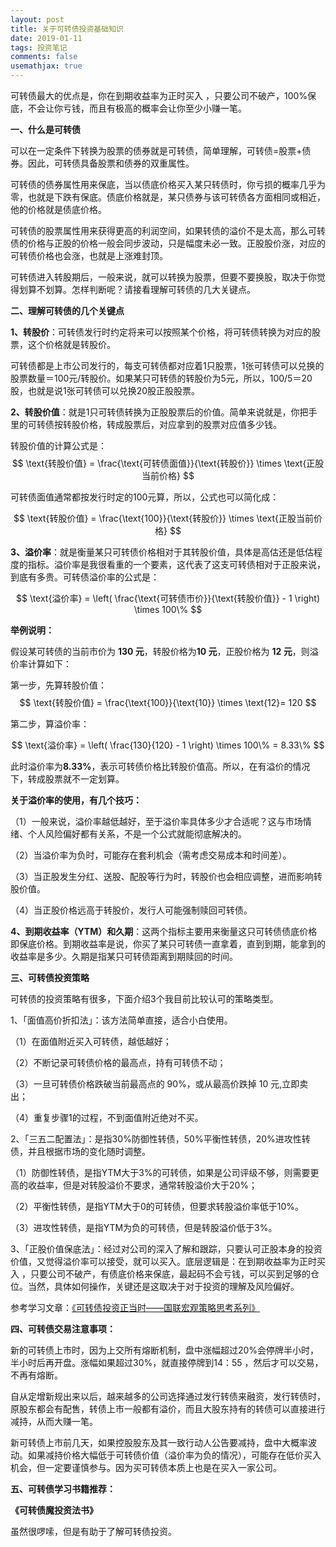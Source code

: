```yaml
---
layout: post
title: 关于可转债投资基础知识
date: 2019-01-11
tags: 投资笔记
comments: false
usemathjax: true
---
```


可转债最大的优点是，你在到期收益率为正时买入 ，只要公司不破产，100%保底，不会让你亏钱，而且有极高的概率会让你至少小赚一笔。

**一、什么是可转债**

可以在一定条件下转换为股票的债券就是可转债，简单理解，可转债=股票+债券。因此，可转债具备股票和债券的双重属性。

可转债的债券属性用来保底，当以债底价格买入某只转债时，你亏损的概率几乎为零，也就是下跌有保底。债底价格就是，某只债券与该可转债各方面相同或相近，他的价格就是债底价格。

可转债的股票属性用来获得更高的利润空间，如果转债的溢价不是太高，那么可转债的价格与正股的价格一般会同步波动，只是幅度未必一致。正股股价涨，对应的可转债价格也会涨，也就是上涨难封顶。

可转债进入转股期后，一般来说，就可以转换为股票，但要不要换股，取决于你觉得划算不划算。怎样判断呢？请接看理解可转债的几大关键点。

**二、理解可转债的几个关键点**

**1、转股价**：可转债发行时约定将来可以按照某个价格，将可转债转换为对应的股票，这个价格就是转股价。

可转债都是上市公司发行的，每支可转债都对应着1只股票，1张可转债可以兑换的股票数量＝100元/转股价。如果某只可转债的转股价为5元，所以，100/5＝20股，也就是说1张可转债可以兑换20股正股股票。

**2、转股价值**：就是1只可转债转换为正股股票后的价值。简单来说就是，你把手里的可转债按转股价格，转成股票后，对应拿到的股票对应值多少钱。

转股价值的计算公式是：
$$
\text{转股价值} = \frac{\text{可转债面值}}{\text{转股价}} \times \text{正股当前价格}
$$

可转债面值通常都按发行时定的100元算，所以，公式也可以简化成：

$$
\text{转股价值} = \frac{\text{100}}{\text{转股价}} \times \text{正股当前价格}
$$

**3、溢价率**：就是衡量某只可转债价格相对于其转股价值，具体是高估还是低估程度的指标。溢价率是我很看重的一个要素，这代表了这支可转债相对于正股来说，到底有多贵。可转债溢价率的公式是：

$$
\text{溢价率} = \left( \frac{\text{可转债市价}}{\text{转股价值}} - 1 \right) \times 100\%
$$

**举例说明：**

假设某可转债的当前市价为 ​**130 元**，转股价格为 ​**10 元**，正股价格为 ​**12 元**，则溢价率计算如下：

第一步，先算转股价值：
$$
\text{转股价值} = \frac{\text{100}}{\text{10}} \times \text{12}= 120
$$

第二步，算溢价率：

$$
\text{溢价率} = \left( \frac{130}{120} - 1 \right) \times 100\% = 8.33\%
$$

此时溢价率为 ​**8.33%**，表示可转债价格比转股价值高。所以，在有溢价的情况下，转成股票就不一定划算。

**关于溢价率的使用，有几个技巧：**

（1）一般来说，溢价率越低越好，至于溢价率具体多少才合适呢？这与市场情绪、个人风险偏好都有关系，不是一个公式就能彻底解决的。

（2）当溢价率为负时，可能存在套利机会（需考虑交易成本和时间差）。

（3）当正股发生分红、送股、配股等行为时，转股价也会相应调整，进而影响转股价值。

（4）当正股价格远高于转股价，发行人可能强制赎回可转债。

**4、到期收益率（YTM）和久期**：这两个指标主要用来衡量这只可转债债底价格即保底价格。到期收益率是说，你买了某只可转债一直拿着，直到到期，能拿到的收益率是多少。久期是指某只可转债距离到期赎回的时间。

**三、可转债投资策略**

可转债的投资策略有很多，下面介绍3个我目前比较认可的策略类型。

1、「面值高价折扣法」：该方法简单直接，适合小白使用。

（1）在面值附近买入可转债，越低越好；

（2）不断记录可转债价格的最高点，持有可转债不动；

（3）一旦可转债价格跌破当前最高点的 90%，或从最高价跌掉 10 元,立即卖出；

（4）重复步骤1的过程，不到面值附近绝对不买。 

2、「三五二配置法」：是指30%防御性转债，50%平衡性转债，20%进攻性转债，并且根据市场的变化随时调整。

（1）防御性转债，是指YTM大于3%的可转债，如果是公司评级不够，则需要更高的收益率，但是对转股溢价不要求，通常转股溢价大于20%；

（2）平衡性转债，是指YTM大于0的可转债，但要求转股溢价率低于10%。

（3）进攻性转债，是指YTM为负的可转债，但是转股溢价低于3%。

3、「正股价值保底法」：经过对公司的深入了解和跟踪，只要认可正股本身的投资价值，又觉得溢价率可以接受，就可以买入。底层逻辑是：在到期收益率为正时买入 ，只要公司不破产，有债底价格来保底，最起码不会亏钱，可以买到足够的仓位。当然，具体如何操作，关键还是这取决于对于投资的理解及风险偏好。

参考学习文章：[《可转债投资正当时——国联宏观策略思考系列》](https://mp.weixin.qq.com/s?__biz=MzA4MjMwNjczMQ==&mid=2654029978&idx=1&sn=dbc1d7c16d7e2787aa0dd0312c61884a&scene=21#wechat_redirect)


**四、可转债交易注意事项：**

新的可转债上市时，因为上交所有熔断机制，盘中涨幅超过20%会停牌半小时，半小时后再开盘。涨幅如果超过30%，就直接停牌到14：55 ，然后才可以交易，不再有熔断。

自从定增新规出来以后，越来越多的公司选择通过发行转债来融资，发行转债时，原股东都会有配售，转债上市一般都有溢价，而且大股东持有的转债可以直接进行减持，从而大赚一笔。

新可转债上市前几天，如果控股股东及其一致行动人公告要减持，盘中大概率波动。如果减持价格大幅低于可转债价值（溢价率为负的情况），可能存在低价买入机会，但一定要谨慎参与。因为买可转债本质上也是在买入一家公司。

**五、可转债学习书籍推荐：**

**《可转债魔投资法书》**

虽然很啰嗦，但是有助于了解可转债投资。
